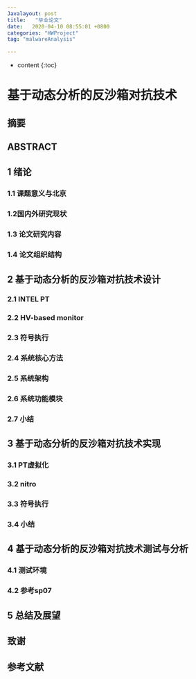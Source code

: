 ```yaml
---
Javalayout: post
title:   "毕业论文"
date:   2020-04-10 08:55:01 +0800
categories: "HWProject"
tag: "malwareAnalysis"

---
```


* content
{:toc}






# 基于动态分析的反沙箱对抗技术

## 摘要



## ABSTRACT



## 1 绪论

### 1.1 课题意义与北京

### 1.2国内外研究现状

### 1.3 论文研究内容

### 1.4 论文组织结构

## 2 基于动态分析的反沙箱对抗技术设计

### 2.1 INTEL PT

### 2.2 HV-based monitor

### 2.3 符号执行

### 2.4 系统核心方法

### 2.5 系统架构

### 2.6 系统功能模块

### 2.7 小结

## 3 基于动态分析的反沙箱对抗技术实现

### 3.1 PT虚拟化

### 3.2 nitro

### 3.3 符号执行

### 3.4 小结

## 4 基于动态分析的反沙箱对抗技术测试与分析

### 4.1 测试环境

### 4.2 参考sp07

## 5 总结及展望

## 致谢

## 参考文献

